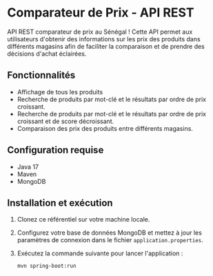 # Comparateur de Prix - API REST

API REST comparateur de prix au Sénégal ! Cette API permet aux utilisateurs d'obtenir des informations sur les prix des produits dans différents magasins afin de faciliter la comparaison et de prendre des décisions d'achat éclairées.

## Fonctionnalités

- Affichage de tous les produits
- Recherche de produits par mot-clé et le résultats par ordre de prix croissant.
- Recherche de produits par mot-clé et le résultats par ordre de prix croissant et de score décroissant. 
- Comparaison des prix des produits entre différents magasins.

## Configuration requise

- Java 17
- Maven
- MongoDB

## Installation et exécution

1. Clonez ce référentiel sur votre machine locale.

2. Configurez votre base de données MongoDB et mettez à jour les paramètres de connexion dans le fichier `application.properties`.

3. Exécutez la commande suivante pour lancer l'application :

   ```shell
   mvn spring-boot:run
